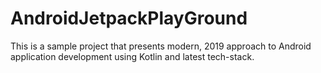 # AndroidJetpackPlayGround
This is a sample project that presents modern, 2019 approach to Android application development using Kotlin and latest tech-stack.
